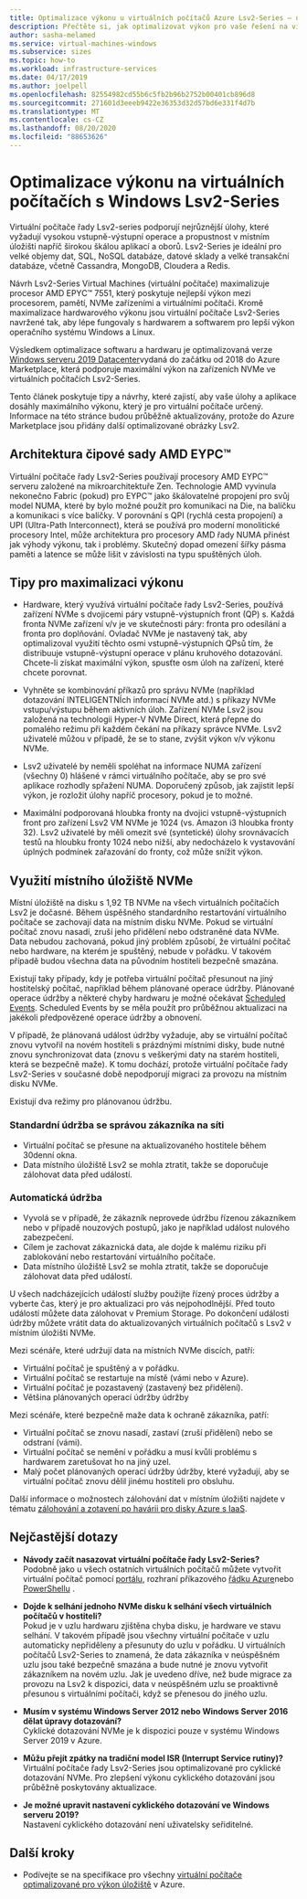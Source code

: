 ```yaml
---
title: Optimalizace výkonu u virtuálních počítačů Azure Lsv2-Series – úložiště
description: Přečtěte si, jak optimalizovat výkon pro vaše řešení na virtuálních počítačích řady Lsv2-Series.
author: sasha-melamed
ms.service: virtual-machines-windows
ms.subservice: sizes
ms.topic: how-to
ms.workload: infrastructure-services
ms.date: 04/17/2019
ms.author: joelpell
ms.openlocfilehash: 82554982cd55b6c5fb2b96b2752b00401cb896d8
ms.sourcegitcommit: 271601d3eeeb9422e36353d32d57bd6e331f4d7b
ms.translationtype: MT
ms.contentlocale: cs-CZ
ms.lasthandoff: 08/20/2020
ms.locfileid: "88653626"
---
```

# <a name="optimize-performance-on-the-lsv2-series-windows-virtual-machines"></a>Optimalizace výkonu na virtuálních počítačích s Windows Lsv2-Series

Virtuální počítače řady Lsv2-series podporují nejrůznější úlohy, které vyžadují vysokou vstupně-výstupní operace a propustnost v místním úložišti napříč širokou škálou aplikací a oborů.  Lsv2-Series je ideální pro velké objemy dat, SQL, NoSQL databáze, datové sklady a velké transakční databáze, včetně Cassandra, MongoDB, Cloudera a Redis.

Návrh Lsv2-Series Virtual Machines (virtuální počítače) maximalizuje procesor AMD EPYC™ 7551, který poskytuje nejlepší výkon mezi procesorem, pamětí, NVMe zařízeními a virtuálními počítači. Kromě maximalizace hardwarového výkonu jsou virtuální počítače Lsv2-Series navržené tak, aby lépe fungovaly s hardwarem a softwarem pro lepší výkon operačního systému Windows a Linux.

Výsledkem optimalizace softwaru a hardwaru je optimalizovaná verze [Windows serveru 2019 Datacenter](https://www.microsoft.com/cloud-platform/windows-server-pricing)vydaná do začátku od 2018 do Azure Marketplace, která podporuje maximální výkon na zařízeních NVMe ve virtuálních počítačích Lsv2-Series.

Tento článek poskytuje tipy a návrhy, které zajistí, aby vaše úlohy a aplikace dosáhly maximálního výkonu, který je pro virtuální počítače určený. Informace na této stránce budou průběžně aktualizovány, protože do Azure Marketplace jsou přidány další optimalizované obrázky Lsv2.

## <a name="amd-eypc-chipset-architecture"></a>Architektura čipové sady AMD EYPC™

Virtuální počítače řady Lsv2-Series používají procesory AMD EYPC™ serveru založené na mikroarchitektuře Zen. Technologie AMD vyvinula nekonečno Fabric (pokud) pro EYPC™ jako škálovatelné propojení pro svůj model NUMA, které by bylo možné použít pro komunikaci na Die, na balíčku a komunikaci s více balíčky. V porovnání s QPI (rychlá cesta propojení) a UPI (Ultra-Path Interconnect), která se používá pro moderní monolitické procesory Intel, může architektura pro procesory AMD řady NUMA přinést jak výhody výkonu, tak i problémy. Skutečný dopad omezení šířky pásma paměti a latence se může lišit v závislosti na typu spuštěných úloh.

## <a name="tips-for-maximizing-performance"></a>Tipy pro maximalizaci výkonu

* Hardware, který využívá virtuální počítače řady Lsv2-Series, používá zařízení NVMe s dvojicemi páry vstupně-výstupních front (QP) s. Každá fronta NVMe zařízení v/v je ve skutečnosti páry: fronta pro odesílání a fronta pro doplňování. Ovladač NVMe je nastavený tak, aby optimalizoval využití těchto osmi vstupně-výstupních QPsů tím, že distribuuje vstupně-výstupní operace v plánu kruhového dotazování. Chcete-li získat maximální výkon, spusťte osm úloh na zařízení, které chcete porovnat.

* Vyhněte se kombinování příkazů pro správu NVMe (například dotazování INTELIGENTNÍch informací NVMe atd.) s příkazy NVMe vstupu/výstupu během aktivních úloh. Zařízení NVMe Lsv2 jsou založená na technologii Hyper-V NVMe Direct, která přepne do pomalého režimu při každém čekání na příkazy správce NVMe. Lsv2 uživatelé můžou v případě, že se to stane, zvýšit výkon v/v výkonu NVMe.

* Lsv2 uživatelé by neměli spoléhat na informace NUMA zařízení (všechny 0) hlášené v rámci virtuálního počítače, aby se pro své aplikace rozhodly spřažení NUMA. Doporučený způsob, jak zajistit lepší výkon, je rozložit úlohy napříč procesory, pokud je to možné. 

* Maximální podporovaná hloubka fronty na dvojici vstupně-výstupních front pro zařízení Lsv2 VM NVMe je 1024 (vs. Amazon i3 hloubka fronty 32). Lsv2 uživatelé by měli omezit své (syntetické) úlohy srovnávacích testů na hloubku fronty 1024 nebo nižší, aby nedocházelo k vystavování úplných podmínek zařazování do fronty, což může snížit výkon.

## <a name="utilizing-local-nvme-storage"></a>Využití místního úložiště NVMe

Místní úložiště na disku s 1,92 TB NVMe na všech virtuálních počítačích Lsv2 je dočasné. Během úspěšného standardního restartování virtuálního počítače se zachovají data na místním disku NVMe. Pokud se virtuální počítač znovu nasadí, zruší jeho přidělení nebo odstraněné data NVMe. Data nebudou zachovaná, pokud jiný problém způsobí, že virtuální počítač nebo hardware, na kterém je spuštěný, nebude v pořádku. V takovém případě budou všechna data na původním hostiteli bezpečně smazána.

Existují taky případy, kdy je potřeba virtuální počítač přesunout na jiný hostitelský počítač, například během plánované operace údržby. Plánované operace údržby a některé chyby hardwaru je možné očekávat [Scheduled Events](scheduled-events.md). Scheduled Events by se měla použít pro průběžnou aktualizaci na jakékoli předpovězené operace údržby a obnovení.

V případě, že plánovaná událost údržby vyžaduje, aby se virtuální počítač znovu vytvořil na novém hostiteli s prázdnými místními disky, bude nutné znovu synchronizovat data (znovu s veškerými daty na starém hostiteli, která se bezpečně maže). K tomu dochází, protože virtuální počítače řady Lsv2-Series v současné době nepodporují migraci za provozu na místním disku NVMe.

Existují dva režimy pro plánovanou údržbu.

### <a name="standard-vm-customer-controlled-maintenance"></a>Standardní údržba se správou zákazníka na síti

- Virtuální počítač se přesune na aktualizovaného hostitele během 30denní okna.
- Data místního úložiště Lsv2 se mohla ztratit, takže se doporučuje zálohovat data před událostí.

### <a name="automatic-maintenance"></a>Automatická údržba

- Vyvolá se v případě, že zákazník neprovede údržbu řízenou zákazníkem nebo v případě nouzových postupů, jako je například událost nulového zabezpečení.
- Cílem je zachovat zákaznická data, ale dojde k malému riziku při zablokování nebo restartování virtuálního počítače.
- Data místního úložiště Lsv2 se mohla ztratit, takže se doporučuje zálohovat data před událostí.

U všech nadcházejících událostí služby použijte řízený proces údržby a vyberte čas, který je pro aktualizaci pro vás nejpohodlnější. Před touto událostí můžete data zálohovat v Premium Storage. Po dokončení události údržby můžete vrátit data do aktualizovaných virtuálních počítačů s Lsv2 v místním úložišti NVMe.

Mezi scénáře, které udržují data na místních NVMe discích, patří:

- Virtuální počítač je spuštěný a v pořádku.
- Virtuální počítač se restartuje na místě (vámi nebo v Azure).
- Virtuální počítač je pozastavený (zastavený bez přidělení).
- Většina plánovaných operací údržby údržby

Mezi scénáře, které bezpečně maže data k ochraně zákazníka, patří:

- Virtuální počítač se znovu nasadí, zastaví (zruší přidělení) nebo se odstraní (vámi).
- Virtuální počítač se nemění v pořádku a musí kvůli problému s hardwarem zaretušovat ho na jiný uzel.
- Malý počet plánovaných operací údržby údržby, které vyžadují, aby se virtuální počítač znovu dělil jinému hostiteli pro obsluhu.

Další informace o možnostech zálohování dat v místním úložišti najdete v tématu [zálohování a zotavení po havárii pro disky Azure s IaaS](../backup-and-disaster-recovery-for-azure-iaas-disks.md).

## <a name="frequently-asked-questions"></a>Nejčastější dotazy

* **Návody začít nasazovat virtuální počítače řady Lsv2-Series?**  
   Podobně jako u všech ostatních virtuálních počítačů můžete vytvořit virtuální počítač pomocí [portálu](quick-create-portal.md), rozhraní příkazového [řádku Azure](quick-create-cli.md)nebo [PowerShellu](quick-create-powershell.md) .

* **Dojde k selhání jednoho NVMe disku k selhání všech virtuálních počítačů v hostiteli?**  
   Pokud je v uzlu hardwaru zjištěna chyba disku, je hardware ve stavu selhání. V takovém případě jsou všechny virtuální počítače v uzlu automaticky nepřiděleny a přesunuty do uzlu v pořádku. U virtuálních počítačů Lsv2-Series to znamená, že data zákazníka v neúspěšném uzlu jsou také bezpečně smazána a bude nutné je znovu vytvořit zákazníkem na novém uzlu. Jak je uvedeno dříve, než bude migrace za provozu na Lsv2 k dispozici, data v neúspěšném uzlu se proaktivně přesunou s virtuálními počítači, když se přenesou do jiného uzlu.

* **Musím v systému Windows Server 2012 nebo Windows Server 2016 dělat úpravy dotazování?**  
   Cyklické dotazování NVMe je k dispozici pouze v systému Windows Server 2019 v Azure.  

* **Můžu přejít zpátky na tradiční model ISR (Interrupt Service rutiny)?**  
   Virtuální počítače řady Lsv2-Series jsou optimalizované pro cyklické dotazování NVMe. Pro zlepšení výkonu cyklického dotazování jsou průběžně poskytovány aktualizace.

* **Je možné upravit nastavení cyklického dotazování ve Windows serveru 2019?**  
   Nastavení cyklického dotazování není uživatelsky seřiditelné.
   
## <a name="next-steps"></a>Další kroky

* Podívejte se na specifikace pro všechny [virtuální počítače optimalizované pro výkon úložiště](../sizes-storage.md) v Azure.
